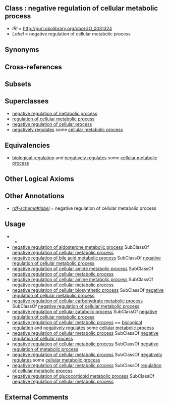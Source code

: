 
## Class : negative regulation of cellular metabolic process

 * *IRI* = http://purl.obolibrary.org/obo/GO_0031324
 * *Label* = negative regulation of cellular metabolic process

## Synonyms


## Cross-references


## Subsets


## Superclasses

 * [negative regulation of metabolic process](../../GO/92/GO_0009892.md)
 * [regulation of cellular metabolic process](../../GO/23/GO_0031323.md)
 * [negative regulation of cellular process](../../GO/23/GO_0048523.md)
 * [negatively regulates](../../RO/12/RO_0002212.md) some [cellular metabolic process](../../GO/37/GO_0044237.md)

## Equivalencies

 * [biological regulation](../../GO/07/GO_0065007.md) and [negatively regulates](../../RO/12/RO_0002212.md) some [cellular metabolic process](../../GO/37/GO_0044237.md)

## Other Logical Axioms


## Other Annotations

 * *[rdf-schema#label](../../el/rdf-schema#label.md)* = negative regulation of cellular metabolic process

## Usage

 * -
 * [negative regulation of aldosterone metabolic process](../../GO/45/GO_0032345.md) SubClassOf [negative regulation of cellular metabolic process](../../GO/24/GO_0031324.md)
 * [negative regulation of bile acid metabolic process](../../GO/52/GO_1904252.md) SubClassOf [negative regulation of cellular metabolic process](../../GO/24/GO_0031324.md)
 * [negative regulation of cellular amide metabolic process](../../GO/49/GO_0034249.md) SubClassOf [negative regulation of cellular metabolic process](../../GO/24/GO_0031324.md)
 * [negative regulation of cellular amine metabolic process](../../GO/39/GO_0033239.md) SubClassOf [negative regulation of cellular metabolic process](../../GO/24/GO_0031324.md)
 * [negative regulation of cellular biosynthetic process](../../GO/27/GO_0031327.md) SubClassOf [negative regulation of cellular metabolic process](../../GO/24/GO_0031324.md)
 * [negative regulation of cellular carbohydrate metabolic process](../../GO/77/GO_0010677.md) SubClassOf [negative regulation of cellular metabolic process](../../GO/24/GO_0031324.md)
 * [negative regulation of cellular catabolic process](../../GO/30/GO_0031330.md) SubClassOf [negative regulation of cellular metabolic process](../../GO/24/GO_0031324.md)
 * [negative regulation of cellular metabolic process](../../GO/24/GO_0031324.md) == [biological regulation](../../GO/07/GO_0065007.md) and [negatively regulates](../../RO/12/RO_0002212.md) some [cellular metabolic process](../../GO/37/GO_0044237.md)
 * [negative regulation of cellular metabolic process](../../GO/24/GO_0031324.md) SubClassOf [negative regulation of cellular process](../../GO/23/GO_0048523.md)
 * [negative regulation of cellular metabolic process](../../GO/24/GO_0031324.md) SubClassOf [negative regulation of metabolic process](../../GO/92/GO_0009892.md)
 * [negative regulation of cellular metabolic process](../../GO/24/GO_0031324.md) SubClassOf [negatively regulates](../../RO/12/RO_0002212.md) some [cellular metabolic process](../../GO/37/GO_0044237.md)
 * [negative regulation of cellular metabolic process](../../GO/24/GO_0031324.md) SubClassOf [regulation of cellular metabolic process](../../GO/23/GO_0031323.md)
 * [negative regulation of glucocorticoid metabolic process](../../GO/44/GO_0031944.md) SubClassOf [negative regulation of cellular metabolic process](../../GO/24/GO_0031324.md)

## External Comments

